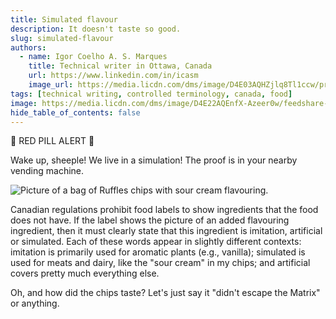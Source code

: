 ```yaml
---
title: Simulated flavour
description: It doesn't taste so good.
slug: simulated-flavour
authors:
  - name: Igor Coelho A. S. Marques
    title: Technical writer in Ottawa, Canada 
    url: https://www.linkedin.com/in/icasm
    image_url: https://media.licdn.com/dms/image/D4E03AQHZjlq8Tl1ccw/profile-displayphoto-shrink_800_800/0/1705677142126?e=1713398400&v=beta&t=_mzrYXwTu2_-a-Tt-0HKC4utBw9RU3UE5tcg-3wN-gA
tags: [technical writing, controlled terminology, canada, food]
image: https://media.licdn.com/dms/image/D4E22AQEnfX-Azeer0w/feedshare-shrink_2048_1536/0/1706540802271?e=1710979200&v=beta&t=2XHFbIusCP1oEk6Ms-oX73uNA-_DrHJ0Y3umwcKzceE
hide_table_of_contents: false
---
```


💊 RED PILL ALERT 💊

Wake up, sheeple! We live in a simulation! The proof is in your nearby vending machine.

![Picture of a bag of Ruffles chips with sour cream flavouring.](https://media.licdn.com/dms/image/D4E22AQEnfX-Azeer0w/feedshare-shrink_2048_1536/0/1706540802271?e=1710979200&v=beta&t=2XHFbIusCP1oEk6Ms-oX73uNA-_DrHJ0Y3umwcKzceE)

Canadian regulations prohibit food labels to show ingredients that the food does not have. If the label shows the picture of an added flavouring ingredient, then it must clearly state that this ingredient is imitation, artificial or simulated. Each of these words appear in slightly different contexts: imitation is primarily used for aromatic plants (e.g., vanilla); simulated is used for meats and dairy, like the "sour cream" in my chips; and artificial covers pretty much everything else.

Oh, and how did the chips taste? Let's just say it "didn't escape the Matrix" or anything.
